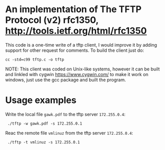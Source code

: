 # An implementation of The TFTP Protocol (v2) rfc1350, http://tools.ietf.org/html/rfc1350

This code is a one-time write of a tftp client, I would improve it by adding support for 
other request for comments. To build the client just do:

`cc -std=c99 tftp.c -o tftp`

 NOTE: This client was coded on Unix-like systems, however it can be built and linkled with cygwin https://www.cygwin.com/ to make it work on windows, just use the gcc package and built the program.

# Usage examples

Write the local file `gawk.pdf` to the tftp server `172.255.0.4`:

     ./tftp -w gawk.pdf -s 172.255.0.1

Reac the remote file `vmlinuz` from the tftp server `172.255.0.4`:

     ./tftp -t vmlinuz -s 172.255.0.1
